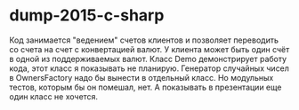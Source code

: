 ﻿# dump-2015-c-sharp

Код занимается "ведением" счетов клиентов и позволяет переводить со счета на счет с конвертацией валют. У клиента может быть один счёт в одной из поддерживаемых валют.
Класс Demo демонстрирует работу кода, этот класс я показывать не планирую.
Генератор случайных чисел в OwnersFactory надо бы вынести в отдельный класс. Но модульных тестов, которым бы он помешал, нет. А показывать в презентации еще один класс не хочется.